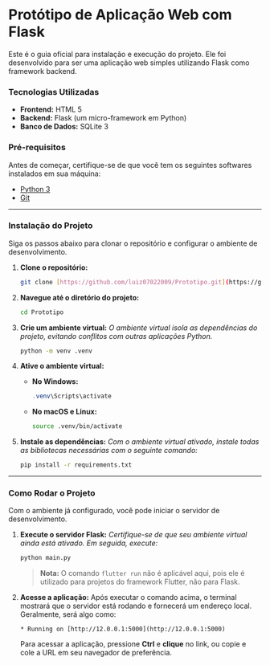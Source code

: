 # Protótipo de Aplicação Web com Flask

Este é o guia oficial para instalação e execução do projeto. Ele foi desenvolvido para ser uma aplicação web simples utilizando Flask como framework backend.

### Tecnologias Utilizadas

* **Frontend:** HTML 5
* **Backend:** Flask (um micro-framework em Python)
* **Banco de Dados:** SQLite 3

### Pré-requisitos

Antes de começar, certifique-se de que você tem os seguintes softwares instalados em sua máquina:
* [Python 3](https://www.python.org/downloads/)
* [Git](https://git-scm.com/downloads/)

---

### Instalação do Projeto

Siga os passos abaixo para clonar o repositório e configurar o ambiente de desenvolvimento.

1.  **Clone o repositório:**
    ```bash
    git clone [https://github.com/luiz07022009/Prototipo.git](https://github.com/luiz07022009/Prototipo.git)
    ```

2.  **Navegue até o diretório do projeto:**
    ```bash
    cd Prototipo
    ```

3.  **Crie um ambiente virtual:**
    *O ambiente virtual isola as dependências do projeto, evitando conflitos com outras aplicações Python.*
    ```bash
    python -m venv .venv
    ```

4.  **Ative o ambiente virtual:**
    * **No Windows:**
        ```powershell
        .venv\Scripts\activate
        ```
    * **No macOS e Linux:**
        ```bash
        source .venv/bin/activate
        ```

5.  **Instale as dependências:**
    *Com o ambiente virtual ativado, instale todas as bibliotecas necessárias com o seguinte comando:*
    ```bash
    pip install -r requirements.txt
    ```

---

### Como Rodar o Projeto

Com o ambiente já configurado, você pode iniciar o servidor de desenvolvimento.

1.  **Execute o servidor Flask:**
    *Certifique-se de que seu ambiente virtual ainda está ativado. Em seguida, execute:*
    ```bash
    python main.py
    ```
    > **Nota:** O comando `flutter run` não é aplicável aqui, pois ele é utilizado para projetos do framework Flutter, não para Flask.

2.  **Acesse a aplicação:**
    Após executar o comando acima, o terminal mostrará que o servidor está rodando e fornecerá um endereço local. Geralmente, será algo como:
    ```
    * Running on [http://12.0.0.1:5000](http://12.0.0.1:5000)
    ```
    Para acessar a aplicação, pressione **Ctrl** e **clique** no link, ou copie e cole a URL em seu navegador de preferência.
